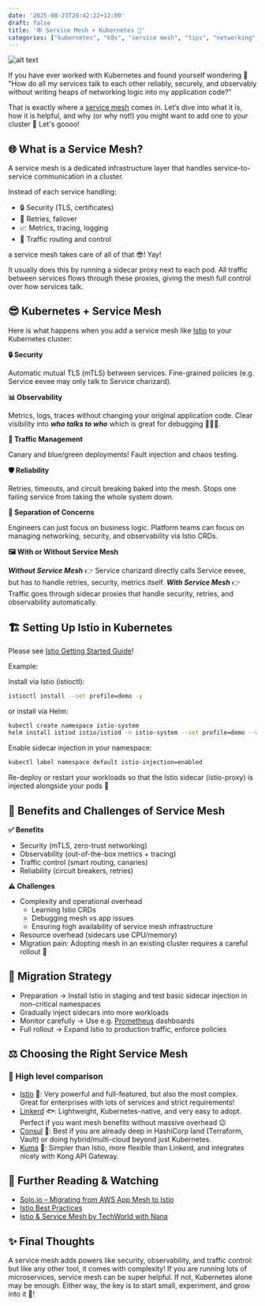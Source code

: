 ```yaml
---
date: '2025-08-23T20:42:22+12:00'
draft: false
title: '🕸️ Service Mesh + Kubernetes 💑'
categories: ["kubernetes", "k8s", "service mesh", "tips", "networking", "istio", "kuma", "consul", "linkerd", "platform", "software engineers"]
---
```



![alt text](/assets/images/eevee-and-charizard-in-service-mesh.jpeg)

If you have ever worked with Kubernetes and found yourself wondering 🤔 "How do all my services talk to each other reliably, securely, and observably without writing heaps of networking logic into my application code?"

That is exactly where a [service mesh](https://aws.amazon.com/what-is/service-mesh/) comes in. Let’s dive into what it is, how it is helpful, and why (or why not!) you might want to add one to your cluster 🚀 Let's goooo!

## 🌐 What is a Service Mesh?

A service mesh is a dedicated infrastructure layer that handles service-to-service communication in a cluster.

Instead of each service handling:

- 🔒 Security (TLS, certificates)
- 🔁 Retries, failover
- 📈 Metrics, tracing, logging
- 🚦 Traffic routing and control

a service mesh takes care of all of that 😎! Yay!

It usually does this by running a sidecar proxy next to each pod. All traffic between services flows through these proxies, giving the mesh full control over how services talk.

## 😎 Kubernetes + Service Mesh

Here is what happens when you add a service mesh like [Istio](https://istio.io/) to your Kubernetes cluster:

**🔒 Security**

Automatic mutual TLS (mTLS) between services.
Fine-grained policies (e.g. Service eevee may only talk to Service charizard).

**📊 Observability**

Metrics, logs, traces without changing your original application code.
Clear visibility into ***who talks to who*** which is great for debugging 🧙🏻‍♀️.

**🚦 Traffic Management**

Canary and blue/green deployments!
Fault injection and chaos testing.

**🛡 Reliability**

Retries, timeouts, and circuit breaking baked into the mesh.
Stops one failing service from taking the whole system down.

**🧩 Separation of Concerns**

Engineers can just focus on business logic.
Platform teams can focus on managing networking, security, and observability via Istio CRDs.

**🖼️ With or Without Service Mesh**

***Without Service Mesh*** 👉 Service charizard directly calls Service eevee, but has to handle retries, security, metrics itself.
***With Service Mesh*** 👉 Traffic goes through sidecar proxies that handle security, retries, and observability automatically.

## 🏗️ Setting Up Istio in Kubernetes

Please see [Istio Getting Started Guide](https://istio.io/latest/docs/setup/getting-started/)!

Example:

Install via Istio (istioctl): 
```bash
istioctl install --set profile=demo -y
```

or install via Helm:

```bash
kubectl create namespace istio-system
helm install istiod istio/istiod -n istio-system --set profile=demo --wait
```

Enable sidecar injection in your namespace:

```bash
kubectl label namespace default istio-injection=enabled
```

Re-deploy or restart your workloads so that the Istio sidecar (istio-proxy) is injected alongside your pods 🚀

## 🎁 Benefits and Challenges of Service Mesh

**✅ Benefits**

- Security (mTLS, zero-trust networking)
- Observability (out-of-the-box metrics + tracing)
- Traffic control (smart routing, canaries)
- Reliability (circuit breakers, retries)

**⚠️ Challenges**

- Complexity and operational overhead 
    - Learning Istio CRDs
    - Debugging mesh vs app issues
    - Ensuring high availability of service mesh infrastructure
- Resource overhead (sidecars use CPU/memory)
- Migration pain: Adopting mesh in an existing cluster requires a careful rollout 🧩

## 🎈 Migration Strategy

- Preparation → Install Istio in staging and test basic sidecar injection in non-critical namespaces
- Gradually inject sidecars into more workloads
- Monitor carefully → Use e.g. [Prometheus](https://prometheus.io/docs/introduction/overview/) dashboards
- Full rollout → Expand Istio to production traffic, enforce policies

## ⚖️ Choosing the Right Service Mesh

### 🎯 High level comparison

- [Istio](https://istio.io/) 🦸: Very powerful and full-featured, but also the most complex. Great for enterprises with lots of services and strict requirements!
- [Linkerd](https://linkerd.io/) 🐟: Lightweight, Kubernetes-native, and very easy to adopt. Perfect if you want mesh benefits without massive overhead 😉
- [Consul](https://developer.hashicorp.com/consul/docs/intro) 🧭: Best if you are already deep in HashiCorp land (Terraform, Vault) or doing hybrid/multi-cloud beyond just Kubernetes.
- [Kuma](https://kuma.io/) 🐻: Simpler than Istio, more flexible than Linkerd, and integrates nicely with Kong API Gateway.

## 🎥 Further Reading & Watching

- [Solo.io – Migrating from AWS App Mesh to Istio](https://www.solo.io/blog/migrating-from-aws-app-mesh-to-istio)
- [Istio Best Practices](https://istio.io/latest/docs/ops/best-practices/)
- [Istio & Service Mesh by TechWorld with Nana](https://youtu.be/16fgzklcF7Y?si=UkQ_9D-QbkcHcjHn)

## ✨ Final Thoughts

A service mesh adds powers like security, observability, and traffic control: but like any other tool, it comes with complexity!
If you are running lots of microservices, service mesh can be super helpful. If not, Kubernetes alone may be enough.
Either way, the key is to start small, experiment, and grow into it 🌱!
